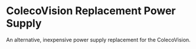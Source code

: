 # ColecoVision Replacement Power Supply
An alternative, inexpensive power supply replacement for the ColecoVision. 

